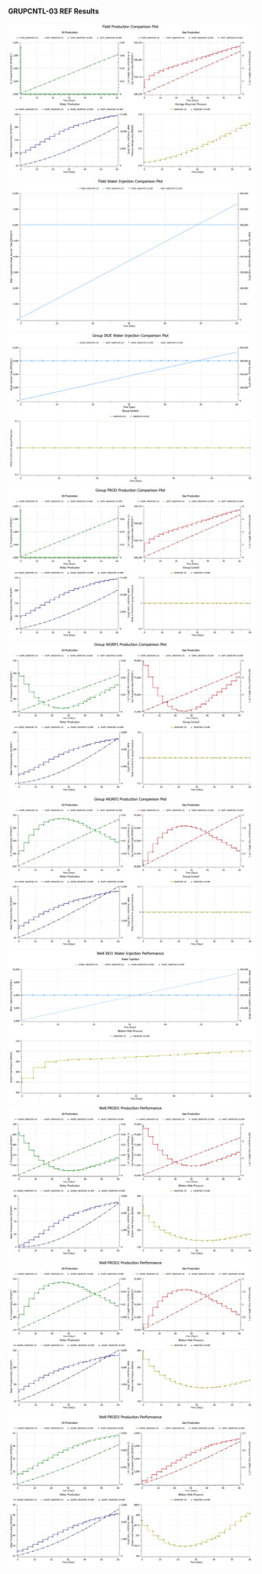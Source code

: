 #### GRUPCNTL-03 REF Results

![](REF/GRUPCNTL-03-Field_Production_Comparison_Plot.png)
![](REF/GRUPCNTL-03-Field_Water_Injection_Comparison_Plot.png)
![](REF/GRUPCNTL-03-Group_INJE_Water_Injection_Comparison_Plot.png)
![](REF/GRUPCNTL-03-Group_PROD_Production_Comparison_Plot.png)
![](REF/GRUPCNTL-03-Group_WGRP1_Production_Comparison_Plot.png)
![](REF/GRUPCNTL-03-Group_WGRP2_Production_Comparison_Plot.png)
![](REF/GRUPCNTL-03-Well_INJ1_Water_Injection_Performance.png)
![](REF/GRUPCNTL-03-Well_PROD1_Production_Performance.png)
![](REF/GRUPCNTL-03-Well_PROD2_Production_Performance.png)
![](REF/GRUPCNTL-03-Well_PROD3_Production_Performance.png)
